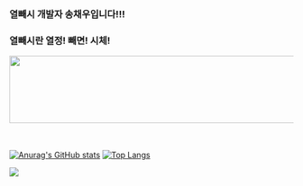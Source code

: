 ### 열빼시 개발자 송채우입니다!!! 
### 열빼시란 열정! 빼면! 시체!

<a href="https://github.com/devxb/gitanimals">
  <img src="https://render.gitanimals.org/lines/{IBORY-PURPLE}?pet-id=721004962946715311" width="1500" height="120"/>
</a>
<br>
<br>
<br>


[![Anurag's GitHub stats](https://github-readme-stats.vercel.app/api?username=IBORY-PURPLE)](https://github.com/anuraghazra/github-readme-stats)
[![Top Langs](https://github-readme-stats.vercel.app/api/top-langs/?username=IBORY-PURPLE&layout=donut)](https://github.com/anuraghazra/github-readme-stats)

<!--
**IBORY-PURPLE/IBORY-PURPLE** is a ✨ _special_ ✨ repository because its `README.md` (this file) appears on your GitHub profile.

Here are some ideas to get you started:

- 🔭 I’m currently working on ...
- 🌱 I’m currently learning ...
- 👯 I’m looking to collaborate on ...
- 🤔 I’m looking for help with ...
- 💬 Ask me about ...
- 📫 How to reach me: ...
- 😄 Pronouns: ...
- ⚡ Fun fact: ...
-->
<a href="" target="_blank"><img src="https://img.shields.io/badge/Python-3776AB?style=flat-square&logo=Python&logoColor=white"/></a>
